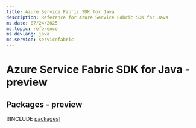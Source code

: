 ```yaml
---
title: Azure Service Fabric SDK for Java
description: Reference for Azure Service Fabric SDK for Java
ms.date: 07/24/2025
ms.topic: reference
ms.devlang: java
ms.service: servicefabric
---
```

# Azure Service Fabric SDK for Java - preview
## Packages - preview
[!INCLUDE [packages](service-fabric-index.md)]